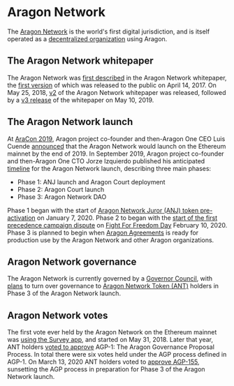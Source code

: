 # Aragon Network

The [Aragon Network](https://aragon.org/network) is the world's first digital jurisdiction, and is itself operated as a [decentralized organization](https://mainnet.aragon.org/#/network.aragonid.eth) using Aragon.

## The Aragon Network whitepaper
The Aragon Network was [first described](https://blog.aragon.org/introducing-the-aragon-network-20b998e2caba/) in the Aragon Network whitepaper, the [first version](https://github.com/aragon/whitepaper/tree/v1) of which was released to the public on April 14, 2017. On May 25, 2018, [v2](https://github.com/aragon/whitepaper/blob/c00053e45e9f131131f9e2ae34167f6068ed32c8/README.md) of the Aragon Network whitepaper was released, followed by a [v3 release](https://github.com/aragon/whitepaper/blob/1b8d87ab7e41a368d74a39320ec63a26535ecb03/README.md) of the whitepaper on May 10, 2019.

## The Aragon Network launch
At [AraCon 2019](https://aracon.one), Aragon project co-founder and then-Aragon One CEO Luis Cuende [announced](https://youtu.be/oND8XJ-bvB8?t=389) that the Aragon Network would launch on the Ethereum mainnet by the end of 2019. In September 2019, Aragon project co-founder and then-Aragon One CTO Jorze Izquierdo published his anticipated [timeline](https://forum.aragon.org/t/aragon-network-launch-phases-and-target-dates/1263) for the Aragon Network launch, describing three main phases:

- Phase 1: ANJ launch and Aragon Court deployment
- Phase 2: Aragon Court launch
- Phase 3: Aragon Network DAO

Phase 1 began with the start of [Aragon Network Juror (ANJ) token pre-activation](https://blog.aragon.org/juror-pre-activation-guide/) on January 7, 2020. Phase 2 to began with the [start of the first precedence campaign dispute](https://blog.aragon.org/launching-aragon-court/) on [Fight For Freedom Day](https://github.com/aragon/AGPs/blob/master/AGPs/AGP-12.md) February 10, 2020. Phase 3 is planned to begin when [Aragon Agreements](https://blog.aragon.one/aragon-agreements/) is ready for production use by the Aragon Network and other Aragon organizations.

## Aragon Network governance
The Aragon Network is currently governed by a [Governor Council](https://blog.aragon.one/aragon-network-deploy/#governor-council), with [plans](https://blog.aragon.org/evolving-aragon-network-governance/) to turn over governance to [Aragon Network Token (ANT)](aragon_network_token.md) holders in Phase 3 of the Aragon Network launch.

## Aragon Network votes
The first vote ever held by the Aragon Network on the Ethereum mainnet was [using the Survey app](https://blog.aragon.org/aragon-launches-survey-app-on-mainnet-ed5eefeb66f5/), and started on May 31, 2018. Later that year, ANT holders [voted to approve](https://blog.aragon.org/final-results-from-the-agp-1-vote/) AGP-1: The Aragon Governance Proposal Process. In total there were six votes held under the AGP process defined in AGP-1. On March 13, 2020 ANT holders voted to [approve AGP-155](https://blog.aragon.org/final-results-from-aragon-network-vote-6/), sunsetting the AGP process in preparation for Phase 3 of the Aragon Network launch.
